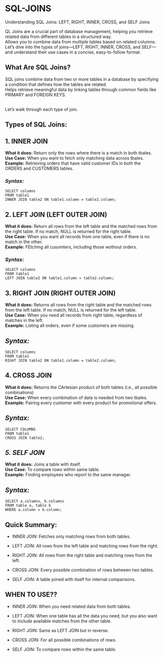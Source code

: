 # SQL-JOINS
Understanding SQL Joins: LEFT, RIGHT, INNER, CROSS, and SELF Joins 

QL Joins are a crucial part of database management, helping you retrieve related data from different tables in a structured way. <br> Allows you to combine data from multiple tables based on related columns.<br>
Let’s dive into the types of joins—LEFT, RIGHT, INNER, CROSS, and SELF—and understand their use cases in a concise, easy-to-follow format.


## What Are SQL Joins?
SQL joins combine data from two or more tables in a database by specifying a condition that defines how the tables are related.<br>
Helps retrieve meaningful data by linking tables through common fields like PRIMARY and FOREIGN KEYS.<br> <br>

Let’s walk through each type of join.

## Types of SQL Joins:

## 1. INNER JOIN
**What it does:** Return only the rows where there is a match in both tbales.<br>
**Use Case:** When you want to fetch only matching data across tbales.<br>
**Example:** Retrieving orders that have valid customer IDs in both the ORDERS and CUSTOMERS tables.

### *Syntax:*
```
SELECT columns
FROM table1
INNER JOIN table2 ON table1.column = table2.column;
```

## 2. LEFT JOIN (LEFT OUTER JOIN)
**What it does:** Return all rows from the left table and the matched rows from the right table. If no match, NULL is returned for the right table.<br>
**Use Case:** When you want all records from one table, even if there is no match in the other.<br>
**Example:** FEtching all cusomters, including those wothout orders.

### *Syntax:*
```
SELECT columns
FROM table1
LEFT JOIN table2 ON table1.column = table2.column;
```

## 3. RIGHT JOIN (RIGHT OUTER JOIN)
**What it does:** Returns all rows from the right table and the matched rows from the left table. If no match, NULL is returned for the left table.<br>
**Use Case:** When you need all records from right table, regardless of matches in the left.<br>
**Example:** Listing all orders, even if some customers are missing.

## *Syntax:*
```
SELECT columns
FROM table1
RIGHT JOIN table2 ON table1.column = table2.column;
```

## 4. CROSS JOIN
**What it does:** Returns the CArtesian product of both tables (i.e., all possible combinations)<br>
**Use Case:** When every combination of data is needed from two tbales.<br>
**Example:** Pairing every customer with every product for promotional offers.

## *Syntax:*
```
SELECT COLUMNS 
FROM table1
CROSS JOIN table2;
```

## *5. SELF JOIN*
**What it does:** Joins a table with itself. <br>
**Use Case:** To compare rows within same table. <br>
**Example:** Finding employees who report to the same manager.

## *Syntax:*
```
SELECT a.columns, b.columns
FROM table a, table b
WHERE a.column = b.column;
```

## Quick Summary:
* INNER JOIN: Fetches only matching rows from both tables.
+ LEFT JOIN: All rows from the left table and matching rows from the right.
- RIGHT JOIN: All rows from the right table and matching rows from the left.
+ CROSS JOIN: Every possible combination of rows between two tables.
* SELF JOIN: A table joined with itself for internal comparisons.

## WHEN TO USE??

* INNER JOIN: When you need related data from both tables.
+ LEFT JOIN: When one table has all the data you need, but you also want to include available matches from the other table.
- RIGHT JOIN: Same as LEFT JOIN but in reverse.
+ CROSS JOIN: For all possible combinations of rows.
* SELF JOIN: To compare rows within the same table.

